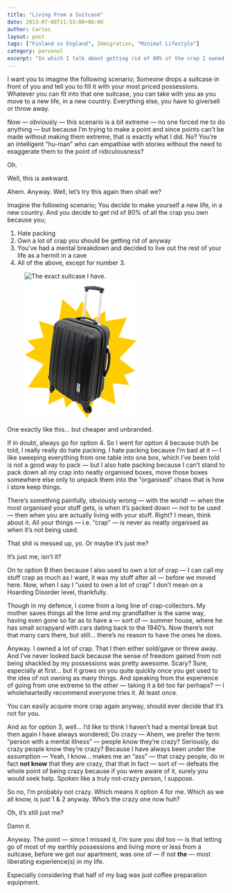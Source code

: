 ```yaml
---
title: "Living From a Suitcase"
date: 2013-07-08T21:53:00+00:00
author: Carlos
layout: post
tags: ["Finland vs England", Immigration, "Minimal Lifestyle"]
category: personal
excerpt: "In which I talk about getting rid of 80% of the crap I owned before we moved to the UK."
---
```

I want you to imagine the following scenario; Someone drops a suitcase in front of you and tell you to fill it with your most priced possessions. Whatever you can fit into that one suitcase, you can take with you as you move to a new life, in a new country. Everything else, you have to give/sell or throw away.

Now — obviously — this scenario is a bit extreme — no one forced me to do anything — but because I’m trying to make a point and since points can’t be made without making them extreme, that is exactly what I did. No? You’re an intelligent “hu-man” who can empathise with stories without the need to exaggerate them to the point of ridiculousness?

Oh.

Well, this is awkward.

Ahem. Anyway. Well, let’s try this again then shall we?

Imagine the following scenario; You decide to make yourself a new life, in a new country. And you decide to get rid of 80% of all the crap you own because you;

1. Hate packing
2. Own a lot of crap you should be getting rid of anyway
3. You’ve had a mental breakdown and decided to live out the rest of your life as a hermit in a cave
4. All of the above, except for number 3.

<figure class="aside-image">
    <img class="js-lazy-load" data-original="/assets/posts/2013/07/bag-me-up-before-you-go-go.png" alt="The exact suitcase I have.">
  <noscript>
    <img src="/assets/posts/2013/07/bag-me-up-before-you-go-go.png" alt="The exact suitcase I have.">
  </noscript>
</figure>

One exactly like this… but cheaper and unbranded.

If in doubt, always go for option 4. So I went for option 4 because truth be told, I really really do hate packing. I hate packing because I’m bad at it — I like sweeping everything from one table into one box, which I’ve been told is not a good way to pack — but I also hate packing because I can’t stand to pack down all my crap into neatly organised boxes, move those boxes somewhere else only to unpack them into the “organised” chaos that is how I store keep things.

There’s something painfully, obviously wrong — with the world! — when the most organised your stuff gets, is when it’s packed down — not to be used — then when you are actually living with your stuff. Right? I mean, think about it. All your things — i.e. “crap” — is never as neatly organised as when it’s not being used.

That shit is messed up, yo. Or maybe it’s just me?

It’s just me, isn’t it?

On to option B then because I also used to own a lot of crap — I can call my stuff crap as much as I want, it was my stuff after all — before we moved here. Now, when I say I “used to own a lot of crap” I don’t mean on a Hoarding Disorder level, thankfully.

Though in my defence, I come from a long line of crap-collectors. My mother saves things all the time and my grandfather is the same way, having even gone so far as to have a — sort of — summer house, where he has small scrapyard with cars dating back to the 1940’s. Now there’s not that many cars there, but still… there’s no reason to have the ones he does.

Anyway. I owned a lot of crap. That I then either sold/gave or threw away. And I’ve never looked back because the sense of freedom gained from not being shackled by my possessions was pretty awesome. Scary? Sure, especially at first… but it grows on you quite quickly once you get used to the idea of not owning as many things. And speaking from the experience of going from one extreme to the other — taking it a bit too far perhaps? — I wholeheartedly recommend everyone tries it. At least once.

You can easily acquire more crap again anyway, should ever decide that it’s not for you.

And as for option 3, well… I’d like to think I haven’t had a mental break but then again I have always wondered; Do crazy — Ahem, we prefer the term “person with a mental illness” — people know they’re crazy? Seriously, do crazy people know they’re crazy? Because I have always been under the assumption — Yeah, I know… makes me an “ass” — that crazy people, do in fact **not know** that they are crazy, that that in fact — sort of — defeats the whole point of being crazy because if you were aware of it, surely you would seek help. Spoken like a truly not-crazy person, I suppose.

So no, I’m probably not crazy. Which means it option 4 for me. Which as we all know, is just 1 & 2 anyway. Who’s the crazy one now huh?

Oh, it’s still just me?

Damn it.

Anyway. The point — since I missed it, I’m sure you did too — is that letting go of most of my earthly possessions and living more or less from a suitcase, before we got our apartment, was one of — if not **the** — most liberating experience(s) in my life.

Especially considering that half of my bag was just coffee preparation equipment.